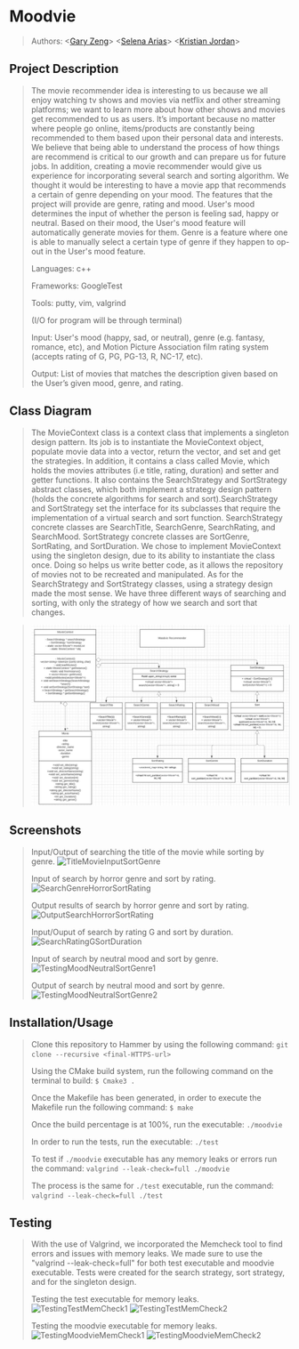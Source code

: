
# Moodvie

 
 > Authors: \<[Gary Zeng](https://github.com/Garrrrrrrrry)\>
 > \<[Selena Arias](https://github.com/sarias-012)\>
 > \<[Kristian Jordan](https://github.com/kristianjordan)\>
 

 

## Project Description
 > The movie recommender idea is interesting to us because we all enjoy watching tv shows and movies via netflix and other streaming platforms; we want to learn more about how other shows and movies get recommended to us as users. It’s important because no matter where people go online, items/products are constantly being recommended to them based upon their personal data and interests. We believe that being able to understand the process of how things are recommend is critical to our growth and can prepare us for future jobs. In addition, creating a movie recommender would give us experience for incorporating several search and sorting algorithm. We thought it would be interesting to have a movie app that recommends a certain of genre depending on your mood. The features that the project will provide are genre, rating and mood. User's mood determines the input of whether the person is feeling sad, happy or neutral. Based on their mood, the User's mood feature will automatically generate movies for them. Genre is a feature where one is able to manually select a certain type of genre if they happen to op-out in the User's mood feature. 
 > 
 > Languages: c++
 > 
 > Frameworks: GoogleTest
 > 
 > Tools: putty, vim, valgrind
 > 
 > (I/O for program will be through terminal)
 > 
 > Input: User's mood (happy, sad, or neutral), genre (e.g. fantasy, romance, etc), and Motion Picture Association film rating system (accepts rating of G, PG, PG-13, R, NC-17, etc).
 > 
 > Output: List of movies that matches the description given based on the User’s given mood, genre, and rating.

## Class Diagram
 > The MovieContext class is a context class that implements a singleton design pattern. Its job is to instantiate the MovieContext object, populate movie data into a vector, return the vector, and set and get the strategies. In addition, it contains a class called Movie, which holds the movies attributes (i.e title, rating, duration) and setter and getter functions. It also contains the SearchStrategy and SortStrategy abstract classes, which both implement a strategy design pattern (holds the concrete algorithms for search and sort).SearchStrategy and SortStrategy set the interface for its subclasses that require the implementation of a virtual search and sort function. SearchStrategy concrete classes are SearchTitle, SearchGenre, SearchRating, and SearchMood. SortStrategy concrete classes are SortGenre, SortRating, and SortDuration. We chose to implement MovieContext using the singleton design, due to its ability to instantiate the class once. Doing so helps us write better code, as it allows the repository of movies not to be recreated and manipulated. As for the SearchStrategy and SortStrategy classes, using a strategy design made the most sense. We have three different ways of searching and sorting, with only the strategy of how we search and sort that changes.

 > ![GitHub Logo](projectUML.jpg)
 >  
 >

 

 
 ## Screenshots
 > 
 > Input/Output of searching the title of the movie while sorting by genre.
 > ![TitleMovieInputSortGenre](https://user-images.githubusercontent.com/91562468/143991287-771dcf7c-6557-474f-b90b-505d94acb877.PNG)
 > 
 > Input of search by horror genre and sort by rating.
 > ![SearchGenreHorrorSortRating](https://user-images.githubusercontent.com/91562468/143992901-04c6819a-2cd1-414a-bfb5-17736855210a.PNG)
 > 
 > Output results of search by horror genre and sort by rating.
 > ![OutputSearchHorrorSortRating](https://user-images.githubusercontent.com/91562468/143993412-048ed41a-5a18-4bbe-b26b-75d2c1ad89bb.PNG)
 > 
 > Input/Ouput of search by rating G and sort by duration.
 > ![SearchRatingGSortDuration](https://user-images.githubusercontent.com/91562468/143993877-6b3ad7c5-aa22-4279-a972-385010847e54.PNG)
 > 
 > Input of search by neutral mood and sort by genre.
 > ![TestingMoodNeutralSortGenre1](https://user-images.githubusercontent.com/91562468/144001420-e9da49e9-a517-4cfe-adb3-6146497ea8b7.PNG)
 > 
 > Output of search by neutral mood and sort by genre.
 > ![TestingMoodNeutralSortGenre2](https://user-images.githubusercontent.com/91562468/144001452-525c270c-02bc-40f3-af50-1a1d84caf981.PNG)
 > 







 ## Installation/Usage
 > Clone this repository to Hammer by using the following command: `git clone --recursive <final-HTTPS-url>`
 > 
 > Using the CMake build system, run the following command on the terminal to build: `$ Cmake3 .`
 > 
 >Once the Makefile has been generated, in order to execute the Makefile run the following command: `$ make`
 >
 >Once the build percentage is at 100%, run the executable: `./moodvie`
 >
 >In order to run the tests, run the executable: `./test`
 >
 >To test if `./moodvie` executable has any memory leaks or errors run the command: `valgrind --leak-check=full ./moodvie`
 >
 >The process is the same for `./test` executable, run the command: `valgrind --leak-check=full ./test`
 > 
 ## Testing
 > 
 > With the use of Valgrind, we incorporated the Memcheck tool to find errors and issues with memory leaks. We made sure to use the "valgrind --leak-check=full" for both test executable and moodvie executable. Tests were created for the search strategy, sort strategy, and for the singleton design.
 > 
 > 
 > Testing the test executable for memory leaks.
 > ![TestingTestMemCheck1](https://user-images.githubusercontent.com/91562468/143995764-8f360773-f1ce-47ba-bc79-e8ef1696bb0e.PNG)
 > ![TestingTestMemCheck2](https://user-images.githubusercontent.com/91562468/143995887-37d64f8c-a133-47d8-a0a9-236c672546bb.PNG)
 > 
 > 
 > Testing the moodvie executable for memory leaks.
 > ![TestingMoodvieMemCheck1](https://user-images.githubusercontent.com/91562468/143996403-df70c5bf-d934-4e4e-abea-ca8bf69bb1df.PNG)
 > ![TestingMoodvieMemCheck2](https://user-images.githubusercontent.com/91562468/143996421-b5763911-d97d-4337-ab3b-32e10307813b.PNG)

 > 
 
 
